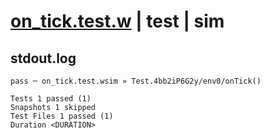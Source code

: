 # [on_tick.test.w](../../../../../../examples/tests/sdk_tests/schedule/on_tick.test.w) | test | sim

## stdout.log
```log
pass ─ on_tick.test.wsim » Test.4bb2iP6G2y/env0/onTick()

Tests 1 passed (1)
Snapshots 1 skipped
Test Files 1 passed (1)
Duration <DURATION>
```

